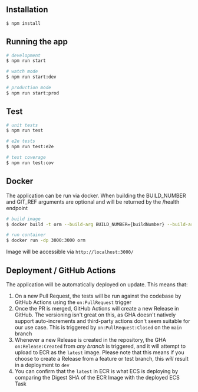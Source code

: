 ## Installation

```bash
$ npm install
```

## Running the app

```bash
# development
$ npm run start

# watch mode
$ npm run start:dev

# production mode
$ npm run start:prod
```

## Test

```bash
# unit tests
$ npm run test

# e2e tests
$ npm run test:e2e

# test coverage
$ npm run test:cov
```

## Docker

The application can be run via docker. When building the BUILD_NUMBER and GIT_REF arguments are optional and will be returned by the /health endpoint
```bash
# build image
$ docker build -t orm --build-arg BUILD_NUMBER={buildNumber} --build-arg GIT_REF={gitref} .

# run container
$ docker run -dp 3000:3000 orm
```
Image will be accessible via `http://localhost:3000/`


## Deployment / GitHub Actions

The application will be automatically deployed on update. This means that:

1. On a new Pull Request, the tests will be run against the codebase by GitHub Actions using the `on:PullRequest` trigger
1. Once the PR is merged, GitHub Actions will create a new Release in GitHub. The versioning isn't great on this, as GHA doesn't natively support auto-increments and third-party actions don't seem suitable for our use case.  This is triggered by `on:PullRequest:Closed` on the `main` branch
1. Whenever a new Release is created in the repository, the GHA `on:Release:Created` from _any branch_ is triggered, and it will attempt to upload to ECR as the `latest` image. Please note that this means if you choose to create a Release from a feature or test branch, this _will_ result in a deployment to `dev`
1. You can confirm that the `latest` in ECR is what ECS is deploying by comparing the Digest SHA of the ECR Image with the deployed ECS Task